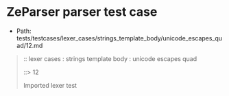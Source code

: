 # ZeParser parser test case

- Path: tests/testcases/lexer_cases/strings_template_body/unicode_escapes_quad/12.md

> :: lexer cases : strings template body : unicode escapes quad
>
> ::> 12
>
> Imported lexer test
>
> <template body> unclosed strings with incomplete unicode escapes

## FAIL

## Input

`````js
`${"-->"}\uab
`````

## Output

_Note: the whole output block is auto-generated. Manual changes will be overwritten!_

Below follow outputs in four parsing modes: sloppy mode, strict mode script goal, module goal, web compat mode (always sloppy).

Note that the output parts are auto-generated by the test runner to reflect actual result.

### Sloppy mode

Parsed with script goal and as if the code did not start with strict mode header.

`````
throws: Tokenizer error!
    Not enough characters left for a proper unicode escape

`${"-->"}\uab
        ^------- error
`````

### Strict mode

Parsed with script goal but as if it was starting with `"use strict"` at the top.

_Output same as sloppy mode._

### Module goal

Parsed with the module goal.

_Output same as sloppy mode._

### Web compat mode

Parsed in sloppy script mode but with the web compat flag enabled.

_Output same as sloppy mode._
